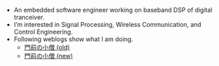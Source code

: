 - An embedded software engineer working on baseband DSP of digital tranceiver.
- I’m interested in Signal Processing, Wireless Communication, and Control Engineering.
- Following weblogs show what I am doing.
  - [門前の小僧 (old)](https://motchy99.blog.fc2.com/)
  - [門前の小僧 (new)](https://motchy869.com/wordpress/)

<!---
motchy869/motchy869 is a ✨ special ✨ repository because its `README.md` (this file) appears on your GitHub profile.
You can click the Preview link to take a look at your changes.
--->
